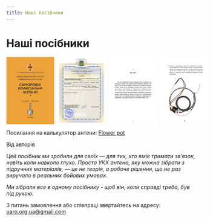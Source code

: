 ```yaml
---
title: Наші посібники
---
```


# Наші посібники

<div style="display: flex; gap: 10px;">
  <img src="./img/our_tutorial_1.jpg" alt="1" style="width: 25%; height: auto;" />
  <img src="./img/our_tutorial_2.jpg" alt="2" style="width: 25%; height: auto;" />
  <img src="./img/our_tutorial_3.jpg" alt="3" style="width: 25%; height: auto;" />
  <img src="./img/our_tutorial_4.jpg" alt="4" style="width: 25%; height: auto;" />
</div>

Посилання на калькулятор антени: 
[Flower pot](/docs/Calculators/flower_pot)

Від авторів

_Цей посібник ми зробили для своїх — для тих, хто вміє тримати зв’язок, навіть коли навколо глухо. 
Проста УКХ антена, яку можна зібрати з підручних матеріалів, — це не теорія, а робоче рішення, 
що не раз виручало в реальних бойових умовах._

_Ми зібрали все в одному посібнику - щоб він, коли справді треба, був під рукою._

З питань замовлення або співпраці звертайтесь на адресу: uaro.org.ua@gmail.com

